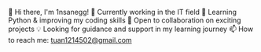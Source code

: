 👋 Hi there, I'm 1nsanegg!
🔭 Currently working in the IT field
🌱 Learning Python & improving my coding skills
🤝 Open to collaboration on exciting projects
💡 Looking for guidance and support in my learning journey
📫 How to reach me: tuan1214502@gmail.com
